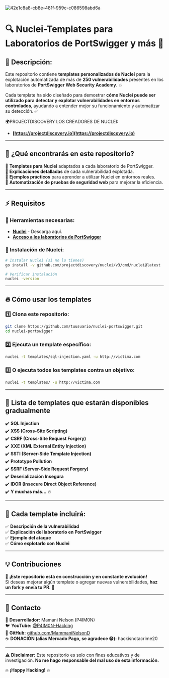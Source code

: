 ![42e1c8a8-cb8e-481f-959c-c086598abd6a](https://github.com/user-attachments/assets/607a4b40-3330-4114-8a84-24198c021a5d)


# 🔍 Nuclei-Templates para Laboratorios de PortSwigger y más 🚀

## 📌 Descripción:
Este repositorio contiene **templates personalizados de Nuclei** para la explotación automatizada de más de **250 vulnerabilidades** presentes en los laboratorios de **PortSwigger Web Security Academy**. 💥  

Cada template ha sido diseñado para demostrar **cómo Nuclei puede ser utilizado para detectar y explotar vulnerabilidades en entornos controlados**, ayudando a entender mejor su funcionamiento y automatizar su detección. ✅  

🌍PROJECTDISCOVERY LOS CREADORES DE NUCLEI:
- **[https://projectdiscovery.io](https://projectdiscovery.io)**

---

## 📜 ¿Qué encontrarás en este repositorio?
🔹 **Templates para Nuclei** adaptados a cada laboratorio de PortSwigger.  
🔹 **Explicaciones detalladas** de cada vulnerabilidad explotada.  
🔹 **Ejemplos prácticos** para aprender a utilizar Nuclei en entornos reales.  
🔹 **Automatización de pruebas de seguridad web** para mejorar la eficiencia.  

---

## ⚡ Requisitos

### 🔧 Herramientas necesarias:

- **[Nuclei](https://github.com/projectdiscovery/nuclei)** - Descarga aquí.  
- **[Acceso a los laboratorios de PortSwigger](https://portswigger.net/web-security)**  

### 📂 Instalación de Nuclei:
```bash
# Instalar Nuclei (si no lo tienes)
go install -v github.com/projectdiscovery/nuclei/v3/cmd/nuclei@latest

# Verificar instalación
nuclei -version
```

---

## 🔥 Cómo usar los templates

### 1️⃣ Clona este repositorio:
```bash
git clone https://github.com/tuusuario/nuclei-portswigger.git
cd nuclei-portswigger
```

### 2️⃣ Ejecuta un template específico:
```bash
nuclei -t templates/sql-injection.yaml -u http://victima.com
```

### 3️⃣ O ejecuta todos los templates contra un objetivo:
```bash
nuclei -t templates/ -u http://victima.com
```

---

## 📌 Lista de templates que estarán disponibles gradualmente
✔️ **SQL Injection**  
✔️ **XSS (Cross-Site Scripting)**  
✔️ **CSRF (Cross-Site Request Forgery)**  
✔️ **XXE (XML External Entity Injection)**  
✔️ **SSTI (Server-Side Template Injection)**  
✔️ **Prototype Pollution**  
✔️ **SSRF (Server-Side Request Forgery)**  
✔️ **Deserialización Insegura**  
✔️ **IDOR (Insecure Direct Object Reference)**  
✔️ **Y muchas más...** 🔥  

---

## 📌 Cada template incluirá:
✅ **Descripción de la vulnerabilidad**  
✅ **Explicación del laboratorio en PortSwigger**  
✅ **Ejemplo del ataque**  
✅ **Cómo explotarlo con Nuclei**  

---

## 💡 Contribuciones
🔄 **¡Este repositorio está en construcción y en constante evolución!**  
Si deseas mejorar algún template o agregar nuevas vulnerabilidades, **haz un fork y envía tu PR**. 🚀  

---

## 📢 Contacto  
📧 **Desarrollador:** Mamani Nelson (P4IM0N)  
🐦 **YouTube:** [@P4IM0N-Hacking](https://www.youtube.com/@P4IM0N-Hacking)  
🔗 **GitHub:** [github.com/MammaniNelsonD](https://github.com/MammaniNelsonD)  
☕ **DONACIÓN (alias Mercado Pago, se agradece 😁):** hackisnotacrime20  

---

⚠️ **Disclaimer:** Este repositorio es solo con fines educativos y de investigación. **No me hago responsable del mal uso de esta información.**  

🔥 **¡Happy Hacking!** 🔥  

